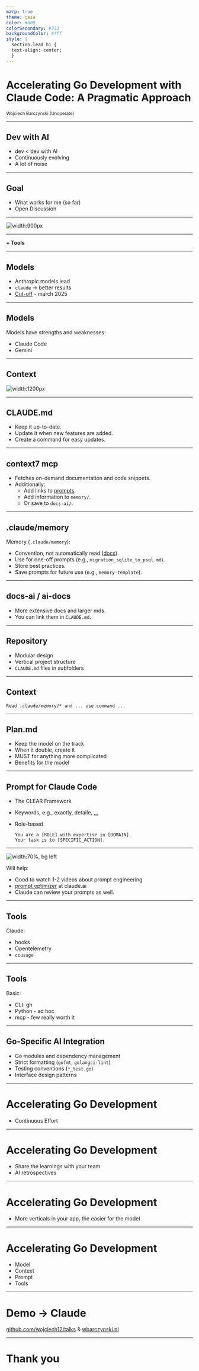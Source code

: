 ```yaml
---
marp: true
theme: gaia
color: #000
colorSecondary: #333
backgroundColor: #fff
style: |
  section.lead h1 {
  text-align: center;
  }
---
```


<!-- _class: lead -->

# Accelerating Go Development with Claude Code: A Pragmatic Approach

<small>Wojciech Barczynski (Unoperate)</small>

---
<!-- _class: lead -->
## Dev with AI

- dev < dev with AI
- Continuously evolving
- A lot of noise

---
<!-- _class: lead -->
## Goal

- What works for me (so far)
- Open Discussion

---
<!-- _class: lead -->

![width:900px](imgs/venn-diagram.png)

---
<!-- _class: lead -->

<p size="30"><b>+ Tools</b></p>

---
<!-- _class: lead -->
## Models

- Anthropic models lead
- `claude`  &#8594; better results
- [Cut-off](https://docs.anthropic.com/en/docs/about-claude/models/overview) - march 2025

---
<!-- _class: lead -->
## Models

Models have strengths and weaknesses:

- Claude Code
- Gemini

---
<!-- _class: lead -->
## Context

![width:1200px](imgs/context.png)

---
<!-- _class: lead -->
## CLAUDE.md

- Keep it up-to-date.
- Update it when new features are added.
- Create a command for easy updates.

---
<!-- _class: lead -->
## context7 mcp

- Fetches on-demand documentation and code snippets.
- Additionally:
  - Add links to [prompts](https://github.com/wojciech12/local_grafana_observability_stack).
  - Add information to `memory/`.
  - Or save to `docs-ai/`.

---
<!-- _class: lead -->
## .claude/memory
Memory (`.claude/memory`):

- Convention, not automatically read ([docs](https://docs.anthropic.com/en/docs/claude-code/memory)).
- Use for one-off prompts (e.g., `migration_sqlite_to_psql.md`).
- Store best practices.
- Save prompts for future use (e.g., `memory-template`).

---
<!-- _class: lead -->
## docs-ai / ai-docs

- More extensive docs and larger mds.
- You can link them in `CLAUDE.md`.

---
<!-- _class: lead -->
## Repository

- Modular design
- Vertical project structure
- `CLAUDE.md` files in subfolders

---
<!-- _class: lead -->
## Context

```
Read .claude/memory/* and ... use command ... 
```

---
<!-- _class: lead -->
## Plan.md

- Keep the model on the track
- When it double, create it
- MUST for anything more complicated
- Benefits for the model

---
<!-- _class: lead -->
## Prompt for Claude Code

- The CLEAR Framework
- Keywords, e.g., exactly, detaile, [...](https://github.com/wojciech12/notes_ai_for_software_engineering/blob/main/PROMPTS.md)
- Role-based
  
  ```
  You are a [ROLE] with expertise in [DOMAIN].
  Your task is to [SPECIFIC_ACTION].
  ```

---
<!-- _class: lead -->
![width:70%, bg left](imgs/prompt_structure.png)

Will help:

- Good to watch 1-2 videos about prompt engineering
- [prompt optimizer](https://docs.anthropic.com/en/docs/build-with-claude/prompt-engineering/prompt-improver) at claude.ai
- Claude can review your prompts as well.

---
<!-- _class: lead -->
## Tools

Claude:

- hooks
- Opentelemetry
- `ccusage`

---
<!-- _class: lead -->
## Tools

Basic:

- CLI: gh
- Python - ad hoc
- mcp - few really worth it 

---
<!-- _class: lead -->
## Go-Specific AI Integration

- Go modules and dependency management
- Strict formatting (`gofmt`, `golangci-lint`) 
- Testing conventions (`*_test.go`)
- Interface design patterns

---
<!-- _class: lead -->
# Accelerating Go Development

- Continuous Effort

---
<!-- _class: lead -->
# Accelerating Go Development

- Share the learnings with your team
- AI retrospectives

---
<!-- _class: lead -->
# Accelerating Go Development

- More verticals in your app, the easier for the model

---
<!-- _class: lead -->
# Accelerating Go Development

- Model
- Context
- Prompt
- Tools

---
<!-- _class: lead -->
<h1>Demo &rarr; Claude</h1> 

[github.com/wojciech12/talks](https://github.com/wojciech12/talks/) & [wbarczynski.pl](https://wbarczynski.pl)

---
<!-- _class: lead -->
# Thank you
